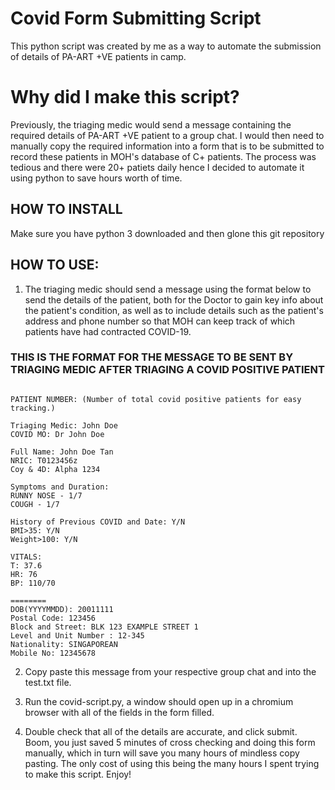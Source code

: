 # Covid Form Submitting Script

This python script was created by me as a way to automate the
submission of details of PA-ART +VE patients in camp.

# Why did I make this script?

Previously, the triaging medic would send a message containing the required details of
PA-ART +VE patient to a group chat. I would then need to manually copy the required information
into a form that is to be submitted to record these patients in MOH's database of C+ patients.
The process was tedious and there were 20+ patiets daily hence I decided to automate it using python
to save hours worth of time.

## HOW TO INSTALL

Make sure you have python 3 downloaded and then glone this git repository

## HOW TO USE:

1. The triaging medic should send a message using the format below to send the details of the
   patient, both for the Doctor to gain key info about the patient's condition, as well as to include
   details such as the patient's address and phone number so that MOH can keep track of which
   patients have had contracted COVID-19.

### THIS IS THE FORMAT FOR THE MESSAGE TO BE SENT BY TRIAGING MEDIC AFTER TRIAGING A COVID POSITIVE PATIENT

```COVID (I.E. PA-ART +VE) PATIENT DETAILS

PATIENT NUMBER: (Number of total covid positive patients for easy tracking.)

Triaging Medic: John Doe
COVID MO: Dr John Doe

Full Name: John Doe Tan
NRIC: T0123456z
Coy & 4D: Alpha 1234

Symptoms and Duration:
RUNNY NOSE - 1/7
COUGH - 1/7

History of Previous COVID and Date: Y/N
BMI>35: Y/N
Weight>100: Y/N

VITALS:
T: 37.6
HR: 76
BP: 110/70

========
DOB(YYYYMMDD): 20011111
Postal Code: 123456
Block and Street: BLK 123 EXAMPLE STREET 1
Level and Unit Number : 12-345
Nationality: SINGAPOREAN
Mobile No: 12345678
```

2. Copy paste this message from your respective group chat and into the test.txt
   file.

3. Run the covid-script.py, a window should open up in a chromium browser with all
   of the fields in the form filled.

4. Double check that all of the details are accurate, and click submit. Boom,
   you just saved 5 minutes of cross checking and doing this form manually, which in turn
   will save you many hours of mindless copy pasting. The only cost of using this being
   the many hours I spent trying to make this script. Enjoy!
